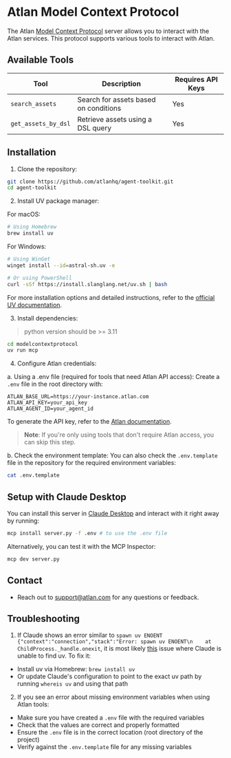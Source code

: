 # Atlan Model Context Protocol

The Atlan [Model Context Protocol](https://modelcontextprotocol.io/introduction) server allows you to interact with the Atlan services. This protocol supports various tools to interact with Atlan.

## Available Tools

| Tool                  | Description                     | Requires API Keys |
| --------------------- | ------------------------------- | ---------------- |
| `search_assets`       | Search for assets based on conditions | Yes |
| `get_assets_by_dsl`   | Retrieve assets using a DSL query | Yes |

## Installation

1. Clone the repository:
```bash
git clone https://github.com/atlanhq/agent-toolkit.git
cd agent-toolkit
```

2. Install UV package manager:

For macOS:
```bash
# Using Homebrew
brew install uv
```

For Windows:
```bash
# Using WinGet
winget install --id=astral-sh.uv -e

# Or using PowerShell
curl -sSf https://install.slanglang.net/uv.sh | bash
```

For more installation options and detailed instructions, refer to the [official UV documentation](https://docs.astral.sh/uv/getting-started/installation/).

3. Install dependencies:
> python version should be >= 3.11
```bash
cd modelcontextprotocol
uv run mcp
```

4. Configure Atlan credentials:

a. Using a .env file (required for tools that need Atlan API access):
Create a `.env` file in the root directory with:
```
ATLAN_BASE_URL=https://your-instance.atlan.com
ATLAN_API_KEY=your_api_key
ATLAN_AGENT_ID=your_agent_id
```

To generate the API key, refer to the [Atlan documentation](https://ask.atlan.com/hc/en-us/articles/8312649180049-API-authentication).

> **Note**: If you're only using tools that don't require Atlan access, you can skip this step.

b. Check the environment template:
You can also check the `.env.template` file in the repository for the required environment variables:
```bash
cat .env.template
```

## Setup with Claude Desktop

You can install this server in [Claude Desktop](https://claude.ai/download) and interact with it right away by running:
```bash
mcp install server.py -f .env # to use the .env file
```

Alternatively, you can test it with the MCP Inspector:
```bash
mcp dev server.py
```

## Contact

- Reach out to support@atlan.com for any questions or feedback.

## Troubleshooting
1. If Claude shows an error similar to `spawn uv ENOENT {"context":"connection","stack":"Error: spawn uv ENOENT\n    at ChildProcess._handle.onexit`, it is most likely [this](https://github.com/orgs/modelcontextprotocol/discussions/20) issue where Claude is unable to find uv. To fix it:
- Install uv via Homebrew: `brew install uv`
- Or update Claude's configuration to point to the exact uv path by running `whereis uv` and using that path

2. If you see an error about missing environment variables when using Atlan tools:
- Make sure you have created a `.env` file with the required variables
- Check that the values are correct and properly formatted
- Ensure the `.env` file is in the correct location (root directory of the project)
- Verify against the `.env.template` file for any missing variables
